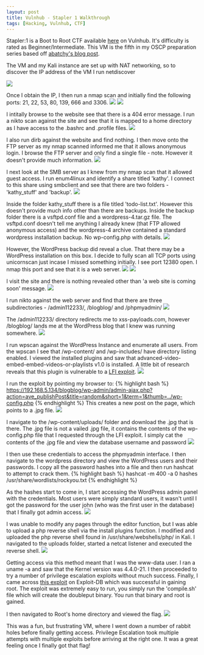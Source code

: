 ```yaml
---
layout: post
title: Vulnhub - Stapler 1 Walkthrough
tags: [Hacking, Vulnhub, CTF]
---
```


Stapler:1 is a Boot to Root CTF available [here](https://www.vulnhub.com/entry/stapler-1,150/) on Vulnhub. It's difficulty is rated as Beginner/Intermediate. This VM is the fifth in my OSCP preparation series based off [abatchy's blog post](http://www.abatchy.com/2017/02/oscp-like-vulnhub-vms.html).  

The VM and my Kali instance are set up with NAT networking, so to discover the IP address of the VM I run netdiscover

![](/img/stapler/netdiscover.png)

Once I obtain the IP, I then run a nmap scan and initially find the following ports: 21, 22, 53, 80, 139, 666 and 3306. 
![](/img/stapler/nmap.png)
![](/img/stapler/nmap2.png)

I intitally browse to the website see that there is a 404 error message. I run a nikto scan against the site and see that it is mapped to a home directory as I have access to the .bashrc and .profile files.
![](/img/kioptrix1-4/nikto.png)

I also run dirb against the website and find nothing. I then move onto the FTP server as my nmap scanned informed me that it allows anonymous login. I browse the FTP server and only find a single file - note. However it doesn't provide much information.
![](/img/stapler/note.png)

I next look at the SMB server as I knew from my nmap scan that it allowed guest access. I run enum4linux and identify a share titled 'kathy'. I connect to this share using smbclient and see that there are two folders - 'kathy_stuff' and 'backup'. 
![](/img/stapler/smb.png)

Inside the folder kathy_stuff there is a file titled 'todo-list.txt'. However  this doesn't provide much info other than there are backups. Inside the backup folder there is a vsftpd.conf file and a wordpress-4.tar.gz file. The vsftpd.conf doesn't tell me anything I already knew (that FTP allowed anonymous access) and the wordpress-4 archive contained a standard wordpress installation backup. No wp-config.php with details. 
![](/img/stapler/backup.png)

However, the WordPress backup did reveal a clue. That there may be a WordPress installation on this box. I decide to fully scan all TCP ports using unicornscan just incase I missed something initially. I see port 12380 open. I nmap this port and see that it is a web server.
![](/img/stapler/unicorn.png)
![](/img/stapler/12380.png)

I visit the site and there is nothing revealed other than 'a web site is coming soon' message.
![](/img/stapler/12380-web.png)

I run nikto against the web server and find that there are three subdirectories - /admin112233/, /blogblog/ and /phpmyadmin/
![](/img/stapler/nikto2.png)

The /admin112233/ directory redirects me to xss-payloads.com, however /blogblog/ lands me at the WordPress blog that I knew was running somewhere.
![](/img/stapler/blog.png)

I run wpscan against the WordPress Instance and enumerate all users. From the wpscan I see that /wp-content/ and /wp-includes/ have directory listing enabled. I viewed the installed plugins and saw that advanced-video-embed-embed-videos-or-playlists v1.0 is installed. A little bit of research reveals that this plugin is vulnerable to a [LFI exploit](https://www.exploit-db.com/exploits/39646/). 
![](/img/stapler/plugins.png)

I run the exploit by pointing my browser to: 
{% highlight bash %}
https://192.168.5.134/blogblog/wp-admin/admin-ajax.php?action=ave_publishPost&title=random&short=1&term=1&thumb=../wp-config.php
{% endhighlight %}
This creates a new post on the page, which points to a .jpg file.
![](/img/stapler/file.png)

I navigate to the /wp-content/uploads/ folder and download the .jpg that is there. The .jpg file is not a vailed .jpg file, it contains the contents of the wp-config.php file that I requested through the LFI exploit. I simply cat the contents of the .jpg file and view the database username and password
![](/img/stapler/wpconfig.png)

I then use these credentials to access the phpmyadmin interface. I then navigate to the wordpress directory and view the WordPress users and their passwords. I copy all the password hashes into a file and then run hashcat to attempt to crack them.
{% highlight bash %}
hashcat -m 400 -a 0 hashes /usr/share/wordlists/rockyou.txt
{% endhighlight %}

As the hashes start to come in, I start accessing the WordPress admin panel with the credentials. Most users were simply standard users, it wasn't until I got the password for the user john (who was the first user in the database) that I finally got admin access. 
![](/img/stapler/wpadmin.png)

I was unable to modify any pages through the editor function, but I was able to upload a php reverse shell via the install plugins function. I modified and uploaded the php reverse shell found in /usr/share/webshells/php/ in Kali. I navigated to the uploads folder, started a netcat listener and executed the reverse shell.
![](/img/stapler/access.png)

Getting access via this method meant that I was the www-data user. I ran a uname -a and saw that the Kernel version was 4.4.0-21. I then proceeded to try a number of privilege escalation exploits without much success. Finally, I came across [this exploit](https://www.exploit-db.com/exploits/39772/) on Exploit-DB which was successful in gaining root.  The exploit was extremely easy to run, you simply run the 'compile.sh' file which will create the doubleput binary. You run that binary and root is gained.

I then navigated to Root's home directory and viewed the flag.
![](/img/stapler/flag.png)

This was a fun, but frustrating VM, where I went down a number of rabbit holes before finally getting access. Privilege Escalation took multiple attempts with multiple exploits before arriving at the right one. It was a great feeling once I finally got that flag!




